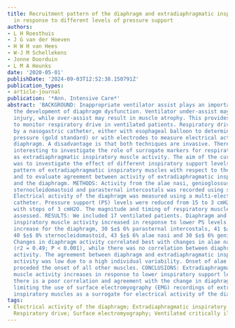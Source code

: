 ```yaml
---
title: Recruitment pattern of the diaphragm and extradiaphragmatic inspiratory muscles
  in response to different levels of pressure support
authors:
- L H Roesthuis
- J G van der Hoeven
- H W H van Hees
- W-J M Schellekens
- Jonne Doorduin
- L M A Heunks
date: '2020-05-01'
publishDate: '2024-09-03T12:52:38.150791Z'
publication_types:
- article-journal
publication: '*Ann. Intensive Care*'
abstract: 'BACKGROUND: Inappropriate ventilator assist plays an important role in
  the development of diaphragm dysfunction. Ventilator under-assist may lead to muscle
  injury, while over-assist may result in muscle atrophy. This provides a good rationale
  to monitor respiratory drive in ventilated patients. Respiratory drive can be monitored
  by a nasogastric catheter, either with esophageal balloon to determine muscular
  pressure (gold standard) or with electrodes to measure electrical activity of the
  diaphragm. A disadvantage is that both techniques are invasive. Therefore, it is
  interesting to investigate the role of surrogate markers for respiratory dive, such
  as extradiaphragmatic inspiratory muscle activity. The aim of the current study
  was to investigate the effect of different inspiratory support levels on the recruitment
  pattern of extradiaphragmatic inspiratory muscles with respect to the diaphragm
  and to evaluate agreement between activity of extradiaphragmatic inspiratory muscles
  and the diaphragm. METHODS: Activity from the alae nasi, genioglossus, scalene,
  sternocleidomastoid and parasternal intercostals was recorded using surface electrodes.
  Electrical activity of the diaphragm was measured using a multi-electrode nasogastric
  catheter. Pressure support (PS) levels were reduced from 15 to 3 cmH2O every 5 min
  with steps of 3 cmH2O. The magnitude and timing of respiratory muscle activity were
  assessed. RESULTS: We included 17 ventilated patients. Diaphragm and extradiaphragmatic
  inspiratory muscle activity increased in response to lower PS levels (36 $±$ 6%
  increase for the diaphragm, 30 $±$ 6% parasternal intercostals, 41 $±$ 6% scalene,
  40 $±$ 8% sternocleidomastoid, 43 $±$ 6% alae nasi and 30 $±$ 6% genioglossus).
  Changes in diaphragm activity correlated best with changes in alae nasi activity
  (r2 = 0.49; P < 0.001), while there was no correlation between diaphragm and sternocleidomastoid
  activity. The agreement between diaphragm and extradiaphragmatic inspiratory muscle
  activity was low due to a high individual variability. Onset of alae nasi activity
  preceded the onset of all other muscles. CONCLUSIONS: Extradiaphragmatic inspiratory
  muscle activity increases in response to lower inspiratory support levels. However,
  there is a poor correlation and agreement with the change in diaphragm activity,
  limiting the use of surface electromyography (EMG) recordings of extradiaphragmatic
  inspiratory muscles as a surrogate for electrical activity of the diaphragm.'
tags:
- Electrical activity of the diaphragm; Extradiaphragmatic inspiratory muscle activity;
  Respiratory drive; Surface electromyography; Ventilated critically ill patients
---
```

